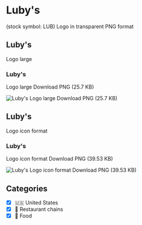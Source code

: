 # Luby's
 (stock symbol: LUB) Logo in transparent PNG format

## Luby's
 Logo large

### Luby's
 Logo large Download PNG (25.7 KB)

![Luby's
 Logo large Download PNG (25.7 KB)](/img/orig/LUB_BIG-2631a964.png)

## Luby's
 Logo icon format

### Luby's
 Logo icon format Download PNG (39.53 KB)

![Luby's
 Logo icon format Download PNG (39.53 KB)](/img/orig/LUB-fc8945cd.png)



## Categories
- [x] 🇺🇸 United States
- [x] 🍔 Restaurant chains
- [x] 🍴 Food
